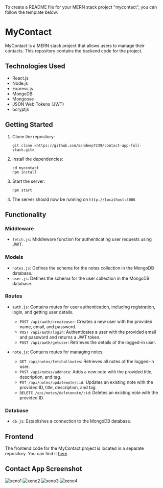 To create a README file for your MERN stack project "mycontact", you can follow the template below:

# MyContact

MyContact is a MERN stack project that allows users to manage their contacts. This repository contains the backend code for the project.

## Technologies Used
- React.js
- Node.js
- Express.js
- MongoDB
- Mongoose
- JSON Web Tokens (JWT)
- bcryptjs

## Getting Started

1. Clone the repository:

   ```
   git clone <https://github.com/sandeep7239/contact-app-full-stack.git>
   ```

2. Install the dependencies:

   ```
   cd mycontact
   npm install
   ```

3. Start the server:

   ```
   npm start
   ```

4. The server should now be running on `http://localhost:5000`.

## Functionality

### Middleware

- `fetch.js`: Middleware function for authenticating user requests using JWT.

### Models

- `notes.js`: Defines the schema for the notes collection in the MongoDB database.
- `user.js`: Defines the schema for the user collection in the MongoDB database.

### Routes

- `auth.js`: Contains routes for user authentication, including registration, login, and getting user details.
  - `POST /api/auth/createuser`: Creates a new user with the provided name, email, and password.
  - `POST /api/auth/login`: Authenticates a user with the provided email and password and returns a JWT token.
  - `POST /api/auth/getuser`: Retrieves the details of the logged-in user.

- `note.js`: Contains routes for managing notes.
  - `GET /api/notes/fetchallnotes`: Retrieves all notes of the logged-in user.
  - `POST /api/notes/addnote`: Adds a new note with the provided title, description, and tag.
  - `PUT /api/notes/updatenote/:id`: Updates an existing note with the provided ID, title, description, and tag.
  - `DELETE /api/notes/deletenote/:id`: Deletes an existing note with the provided ID.

### Database

- `db.js`: Establishes a connection to the MongoDB database.

## Frontend

The frontend code for the MyContact project is located in a separate repository. You can find it [here](<>).



## Contact App Screenshot
![xeno1](https://github.com/sandeep7239/contact-app-full-stack/assets/88778019/a67bcb97-652f-4e62-96ad-36d9a98a9074)
![xeno2](https://github.com/sandeep7239/contact-app-full-stack/assets/88778019/91c52131-8187-4652-bcbf-3466df2be92d)
![xeno3](https://github.com/sandeep7239/contact-app-full-stack/assets/88778019/a70a98dd-e6cb-48f9-8317-de05037f7f67)
![xeno4](https://github.com/sandeep7239/contact-app-full-stack/assets/88778019/da2eb182-550a-428e-be6a-09a2a5132241)


